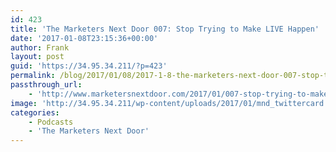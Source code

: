 ```yaml
---
id: 423
title: 'The Marketers Next Door 007: Stop Trying to Make LIVE Happen'
date: '2017-01-08T23:15:36+00:00'
author: Frank
layout: post
guid: 'https://34.95.34.211/?p=423'
permalink: /blog/2017/01/08/2017-1-8-the-marketers-next-door-007-stop-trying-to-make-live-happen/
passthrough_url:
    - 'http://www.marketersnextdoor.com/2017/01/007-stop-trying-to-make-live-happen.html'
image: 'http://34.95.34.211/wp-content/uploads/2017/01/mnd_twittercard.jpg'
categories:
    - Podcasts
    - 'The Marketers Next Door'
---
```


<div class="
          image-block-outer-wrapper
          layout-caption-hidden
          design-layout-inline
          
          
          
        " data-test="image-block-inline-outer-wrapper"><figure class="
              sqs-block-image-figure
              intrinsic
            " style="max-width:250px;"><div class="image-block-wrapper" data-animation-override="" data-animation-role="image"><div class="sqs-image-shape-container-element
              
          
        
              has-aspect-ratio
            " style="
                position: relative;
                
                  padding-bottom:100%;
                
                overflow: hidden;
              "><noscript>![](https://images.squarespace-cdn.com/content/v1/5070e334e4b00907bc18faef/1483917189549-JEKLV9NEEI48VIBFRMZZ/image-asset.jpeg)</noscript>![](https://images.squarespace-cdn.com/content/v1/5070e334e4b00907bc18faef/1483917189549-JEKLV9NEEI48VIBFRMZZ/image-asset.jpeg)</div></div></figure></div>Happy 2017! [This week on The Marketers Next Door](http://www.marketersnextdoor.com/2017/01/007-stop-trying-to-make-live-happen.html), Marissa and Frank are home from their honeymoon and the holidays, Spectacles are less than Spectacular, and what’s the deal with live video?

<div class="sqs-audio-embed" data-author="Thought Bubble Audio" data-color-theme="dark" data-design-style="minimal" data-duration-in-ms="" data-mime-type="audio/mpeg" data-show-download="true" data-title="The Marketers Next Door 007: Stop Trying to Make LIVE Happen" data-url="http://dts.podtrac.com/redirect.mp3/archive.org/download/MND007_201701/MND007.mp3"></div>